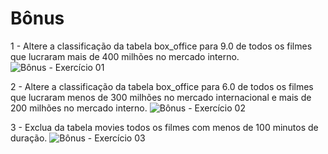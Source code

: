# Bônus

1 - Altere a classificação da tabela box_office para 9.0 de todos os filmes que lucraram mais de 400 milhões no mercado interno. 
![Bônus - Exercício 01](https://github.com/brunaLoyola/trybe-exercises/assets/51630262/53849e09-a85e-416f-901c-8851c60d48c4)

2 -  Altere a classificação da tabela box_office para 6.0 de todos os filmes que lucraram menos de 300 milhões no mercado internacional e mais de 200 milhões no mercado interno. 
![Bônus - Exercício 02](https://github.com/brunaLoyola/trybe-exercises/assets/51630262/ded0954a-bb68-4fdb-acc4-b4fea6fe8ee9)

3 -  Exclua da tabela movies todos os filmes com menos de 100 minutos de duração. 
![Bônus - Exercício 03](https://github.com/brunaLoyola/trybe-exercises/assets/51630262/bfc136ce-28d1-48e0-bb80-d86ea8f99688)

 